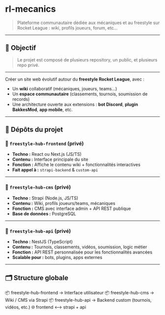 # rl-mecanics

> Plateforme communautaire dédiée aux mécaniques et au freestyle sur Rocket League : wiki, profils joueurs, forum, etc...

---

## 🎯 Objectif
> Le projet est composé de plusieurs repository, un public, et plusieurs repo privé.

---

Créer un site web évolutif autour du **freestyle Rocket League**, avec :
- Un **wiki** collaboratif (mécaniques, joueurs, teams…)
- Un **espace communautaire** (classements, tournois, soumission de records)
- Une architecture ouverte aux extensions : **bot Discord**, **plugin BakkesMod**, **app mobile**, etc.

---

## 🧱 Dépôts du projet

### 🔹 `freestyle-hub-frontend` (privé)
- **Techno :** React ou Next.js (JS/TS)
- **Contenu :** Interface principale du site
- **Fonction :** Affiche le contenu wiki + fonctionnalités interactives
- **Fait appel à :** `strapi-backend` & `custom-api`

---

### 🔹 `freestyle-hub-cms` (privé)
- **Techno :** Strapi (Node.js, JS/TS)
- **Contenu :** Wiki, profils joueurs/teams, mécaniques
- **Fonction :** CMS avec interface admin + API REST publique
- **Base de données :** PostgreSQL

---

### 🔹 `freestyle-hub-api` (privé)
- **Techno :** NestJS (TypeScript)
- **Contenu :** Tournois, classements, vidéos, soumission, logic métier
- **Fonction :** API REST personnalisée pour les fonctionnalités avancées
- **Scalable pour :** bots, plugins, apps externes

---

## 🗂 Structure globale


:package: freestyle-hub-frontend     → Interface utilisateur
:package: freestyle-hub-cms          → Wiki / CMS via Strapi
:package: freestyle-hub-api          → Backend custom (tournois, vidéos, etc.)
:globe_with_meridians: frontend <--> strapi + api

